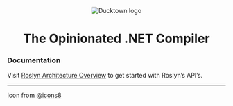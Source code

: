 <p align="center">
<img src="https://img.icons8.com/flat-round/64/000000/rubber-ducky.png" alt="Ducktown logo">
</p>

<h1 align="center">The Opinionated .NET Compiler</h1>

### Documentation

Visit [Roslyn Architecture Overview](https://docs.microsoft.com/en-us/dotnet/csharp/roslyn-sdk/compiler-api-model) to get started with Roslyn’s API’s.

---

Icon from <a href="https://icons8.com/">@icons8</a>
